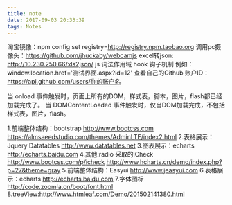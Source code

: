 ```yaml
---
title: note
date: 2017-09-03 20:33:39
tags: Notes
---
```


淘宝镜像：npm config set registry=http://registry.npm.taobao.org
调用pc摄像头：https://github.com/jhuckaby/webcamjs
excel转json: http://10.230.250.66/xls2json/
js 词法作用域  hook 钩子机制 例如：window.location.href='测试界面.aspx?id=12'
查看自己的Github 账户ID： https://api.github.com/users/你的账户名

当 onload 事件触发时，页面上所有的DOM，样式表，脚本，图片，flash都已经加载完成了。
当 DOMContentLoaded 事件触发时，仅当DOM加载完成，不包括样式表，图片，flash。
<!--more-->


1.前端整体结构：bootstrap    http://www.bootcss.com   https://almsaeedstudio.com/themes/AdminLTE/index2.html
2.表格展示：Jquery Datatables   http://www.datatables.net
3.图表展示：echarts    http://echarts.baidu.com
4.其他:radio 采取的iCheck   http://www.bootcss.com/p/icheck
http://www.hcharts.cn/demo/index.php?p=27&theme=gray
5.前端整体结构：Easyui http://www.jeasyui.com
6.表格展示：echarts    http://echarts.baidu.com
7.字体图标 http://code.zoomla.cn/boot/font.html
8.treeView:http://www.htmleaf.com/Demo/201502141380.html